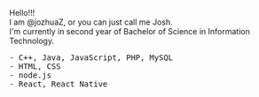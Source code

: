 Hello!!!<br />
  I am @jozhuaZ, or you can just call me Josh.<br/>
  I'm currently in second year of Bachelor of Science in Information Technology.<br/>

<pre>- C++, Java, JavaScript, PHP, MySQL
- HTML, CSS
- node.js
- React, React Native</pre>
  

<!---
jozhuaZ/jozhuaZ is a ✨ special ✨ repository because its `README.md` (this file) appears on your GitHub profile.
You can click the Preview link to take a look at your changes.
--->
